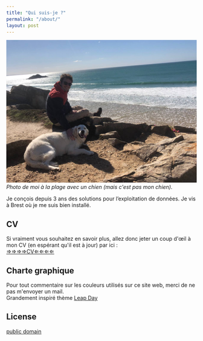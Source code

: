 ```yaml
---
title: "Qui suis-je ?"
permalink: "/about/"
layout: post
---
```


![Photo de moi](../assets/ressources/img/photos_de_oim/moialabeach.jpeg)
*Photo de moi à la plage avec un chien (mais c'est pas mon chien).*

Je conçois depuis 3 ans des solutions pour l’exploitation de données. 
Je vis à Brest où je me suis bien installé.

## CV

Si vraiment vous souhaitez en savoir plus, allez donc jeter un coup d'œil à mon CV (en espérant qu'il est à jour) par ici :  
[⇒⇒⇒⇒CV⇐⇐⇐⇐](../pages/cv.html)

## Charte graphique

Pour tout commentaire sur les couleurs utilisés sur ce site web, merci de ne pas m'envoyer un mail.  
Grandement inspiré thème [Leap Day](https://github.com/pages-themes/leap-day)

## License

[public domain](http://unlicense.org/)
